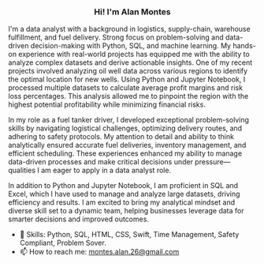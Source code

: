 <h3 style="text-align:center;">Hi! I'm Alan Montes</h3>

I'm a data analyst with a background in logistics, supply-chain, warehouse fulfillment, and fuel delivery. Strong focus on problem-solving and data-driven decision-making with Python, SQL, and machine learning. My hands-on experience with real-world projects has equipped me with the ability to analyze complex datasets and derive actionable insights. One of my recent projects involved analyzing oil well data across various regions to identify the optimal location for new wells. Using Python and Jupyter Notebook, I processed multiple datasets to calculate average profit margins and risk loss percentages. This analysis allowed me to pinpoint the region with the highest potential profitability while minimizing financial risks.

In my role as a fuel tanker driver, I developed exceptional problem-solving skills by navigating logistical challenges, optimizing delivery routes, and adhering to safety protocols. My attention to detail and ability to think analytically ensured accurate fuel deliveries, inventory management, and efficient scheduling. These experiences enhanced my ability to manage data-driven processes and make critical decisions under pressure—qualities I am eager to apply in a data analyst role.

In addition to Python and Jupyter Notebook, I am proficient in SQL and Excel, which I have used to manage and analyze large datasets, driving efficiency and results. I am excited to bring my analytical mindset and diverse skill set to a dynamic team, helping businesses leverage data for smarter decisions and improved outcomes.
  
- 🌱 Skills: Python, SQL, HTML, CSS, Swift, Time Management, Safety Compliant, Problem Sover.
- 📫 How to reach me: montes.alan.26@gmail.com

<!---
montesalan26/montesalan26 is a ✨ special ✨ repository because its `README.md` (this file) appears on your GitHub profile.
You can click the Preview link to take a look at your changes.
--->
